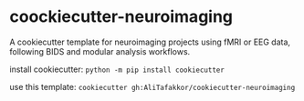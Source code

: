 # coockiecutter-neuroimaging
A cookiecutter template for neuroimaging projects using fMRI or EEG data, following BIDS and modular analysis workflows.

install cookiecutter:
`python -m pip install cookiecutter`

use this template:
`cookiecutter gh:AliTafakkor/cookiecutter-neuroimaging`